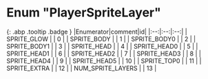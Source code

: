 # Enum "PlayerSpriteLayer"
[ ](#){: .abp .tooltip .badge }
|Enumerator|comment|id|
|:--:|:--:|:--:|
| SPRITE_GLOW |  | 0 |
| SPRITE_BODY |  | 1 |
| SPRITE_BODY0 |  | 2 |
| SPRITE_BODY1 |  | 3 |
| SPRITE_HEAD |  | 4 |
| SPRITE_HEAD0 |  | 5 |
| SPRITE_HEAD1 |  | 6 |
| SPRITE_HEAD2 |  | 7 |
| SPRITE_HEAD3 |  | 8 |
| SPRITE_HEAD4 |  | 9 |
| SPRITE_HEAD5 |  | 10 |
| SPRITE_TOP0 |  | 11 |
| SPRITE_EXTRA |  | 12 |
| NUM_SPRITE_LAYERS |  | 13 |